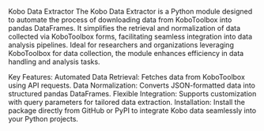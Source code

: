 Kobo Data Extractor
The Kobo Data Extractor is a Python module designed to automate the process of downloading data from KoboToolbox into pandas DataFrames. It simplifies the retrieval and normalization of data collected via KoboToolbox forms, facilitating seamless integration into data analysis pipelines. Ideal for researchers and organizations leveraging KoboToolbox for data collection, the module enhances efficiency in data handling and analysis tasks.

Key Features:
Automated Data Retrieval: Fetches data from KoboToolbox using API requests.
Data Normalization: Converts JSON-formatted data into structured pandas DataFrames.
Flexible Integration: Supports customization with query parameters for tailored data extraction.
Installation:
Install the package directly from GitHub or PyPI to integrate Kobo data seamlessly into your Python projects.
